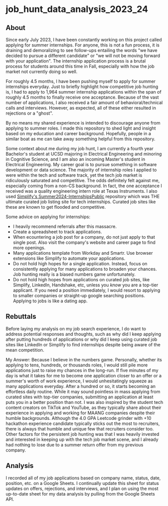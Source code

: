 # job_hunt_data_analysis_2023_24

## About

Since early July 2023, I have been constantly working on this project called applying for summer internships. For anyone, this is not a fun process, it is draining and demoralizing to see follow-ups entailing the words "we have decided to pursue a different candidate" or "we will not be moving forward with your application". The internship application process is a brutal process for students around this time in Fall, especially with how the job market not currently doing so well.

For roughly 4.5 months, I have been pushing myself to apply for summer internships everyday. Just to briefly highlight how competitive job hunting is, I had to apply to 1,964 summer internship applications within the span of roughly 4.5 months to finally receive one acceptance. Because of the vast number of applications, I also received a fair amount of behavioral/technical calls and interviews. However, as expected, all of these either resulted in rejections or a "ghost".

By no means my shared experience is intended to discourage anyone from applying to summer roles. I made this repository to shed light and insight based on my education and career background. Hopefully, people in a similar boat as me can take away something helpful from this repository.

Some context about me during my job hunt, I am currently a fourth year Bachelor's student at UCSD majoring in Electrical Engineering and minoring in Cognitive Science, and I am also an incoming Master's student in Electrical Engineering. My career goal is to pursue something in software development or data science. The majority of internship roles I applied to were within the tech and software track, yet the tech job market is ridiculously saturated and competitive. The odds definitely felt against me, especially coming from a non-CS background. In fact, the one acceptance I received was a quality engineering intern role at Texas Instruments. I also used [Simplify's Summer2024-InternshipsPublic](https://github.com/SimplifyJobs/Summer2024-Internships) repository which was THE ultimate curated job listing site for tech internships. Curated job sites like these are known to get flooded and competitive.

Some advice on applying for internships:
- I heavily recommend referrals after this massacre.
- Create a spreadsheet to track applications.
- When ecountering a job post for a company, do not just apply to that single post. Also visit the company's website and career page to find more openings.
- Many applications template from Workday and Smartr. Use browser extensions like Simplify to automate your applications.
- Do not hold high hopes for a single application. Instead, focus on consistently applying for many applications to broaden your chances. Job hunting really is a biased numbers game unfortunately.
- Do not hold high hopes from applications on curated job sites, like Simplify, LinkedIn, Handshake, etc, unless you *know* you are a top-tier applicant. If you need a position immediately, I would resort to applying to smaller companies or straight-up google searching positions. Applying to jobs is like a dating app.

## Rebuttals

Before laying my analysis on my job search experience, I do want to address potential responses and thoughts, such as why did I keep applying after putting hundreds of applications or why did I keep using curated job sites like LinkedIn or Simplify to find internships despite being aware of the mean competition.

My Answer: Because I believe in the numbers game. Personally, whether its applying to tens, hundreds, or thousands roles, I would still pile more applications just to raise my chances in the long-run. If five minutes of my day is what it takes for me to become one application closer to an offer or a summer's worth of work experience, I would unhesitatingly squeeze as many applications everyday. After a hundred or so, it starts becoming an effortless daily routine. While it may sound pointless in mass applying from curated sites with top-tier companies, submitting an application at least puts you in a better position than not. I was also inspired by the student tech content creators on TikTok and YouTube, as they typically share about their experience in applying and working for MAANG companies despite their humble backgrounds. Although the 4.0 GPA Leetcode grinder with +10 hackathon experience candidate typically sticks out the most to recruiters, there is always that humble and unique few that recruiters consider too. Other factors for the persistent job hunting was that I was heavily invested and interested in keeping up with the tech job market scene, and I already had nothing to lose due to a summer return offer from my previous company.

## Analysis

I recorded all of my job applications based on company name, status, date, position, etc. on a Google Sheets. I continually update this sheet for status updates on offers, rejections, and interviews, and I plan on using the most up-to-date sheet for my data analysis by pulling from the Google Sheets API.